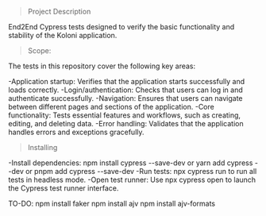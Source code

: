>Project Description

End2End Cypress tests designed to verify the basic functionality and stability of the Koloni application.

>Scope:

The tests in this repository cover the following key areas:

-Application startup: Verifies that the application starts successfully and loads correctly.
-Login/authentication: Checks that users can log in and authenticate successfully.
-Navigation: Ensures that users can navigate between different pages and sections of the application.
-Core functionality: Tests essential features and workflows, such as creating, editing, and deleting data.
-Error handling: Validates that the application handles errors and exceptions gracefully.

>Installing

-Install dependencies: npm install cypress --save-dev  or  yarn add cypress --dev or pnpm add cypress --save-dev
-Run tests: npx cypress run to run all tests in headless mode. 
-Open test runner: Use npx cypress open to launch the Cypress test runner interface. 



TO-DO:
npm install faker
npm install ajv
npm install ajv-formats